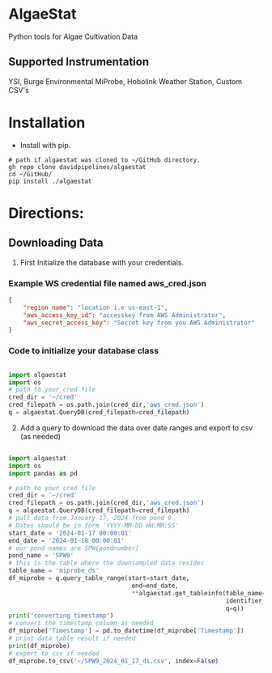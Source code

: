 # AlgaeStat
Python tools for Algae Cultivation Data

## Supported Instrumentation
YSI, Burge Environmental MiProbe, Hobolink Weather Station, Custom CSV's

# Installation
- Install with pip.
```shell
# path if algaestat was cloned to ~/GitHub directory.
gh repo clone davidpipelines/algaestat
cd ~/GitHub/
pip install ./algaestat

```
# Directions:
## Downloading Data
1. First Initialize the database with your credentials.
### Example WS credential file named aws_cred.json
```json
{
	"region_name": "location i.e us-east-1",
	"aws_access_key_id": "accesskey from AWS Administrator",
	"aws_secret_access_key": "Secret key from you AWS Administrator"
}
```
### Code to initialize your database class
```python

import algaestat
import os
# path to your cred file
cred_dir = '~/cred'
cred_filepath = os.path.join(cred_dir,'aws_cred.json')
q = algaestat.QueryDB(cred_filepath=cred_filepath)
```
2. Add a query to download the data over date ranges and export to csv (as needed)
```python 

import algaestat
import os
import pandas as pd

# path to your cred file
cred_dir = '~/cred'
cred_filepath = os.path.join(cred_dir,'aws_cred.json')
q = algaestat.QueryDB(cred_filepath=cred_filepath)
# pull data from January 17, 2024 from pond 9
# Dates should be in form 'YYYY-MM-DD HH:MM:SS'
start_date = '2024-01-17 00:00:01'
end_date = '2024-01-18 00:00:01'
# our pond names are SPW{pondnumber)
pond_name = 'SPW9'
# this is the table where the downsampled data resides
table_name = 'miprobe_ds'
df_miprobe = q.query_table_range(start=start_date,
                                  end=end_date,
                                  **algaestat.get_tableinfo(table_name=table_name,
                                                            identifier_name=pond_name, 
                                                            q=q))
print('converting timestamp')
# convert the timestamp column as needed
df_miprobe['Timestamp'] = pd.to_datetime(df_miprobe['Timestamp'])
# print data table result if needed
print(df_miprobe)
# export to csv if needed
df_miprobe.to_csv('~/SPW9_2024_01_17_ds.csv', index=False)
```